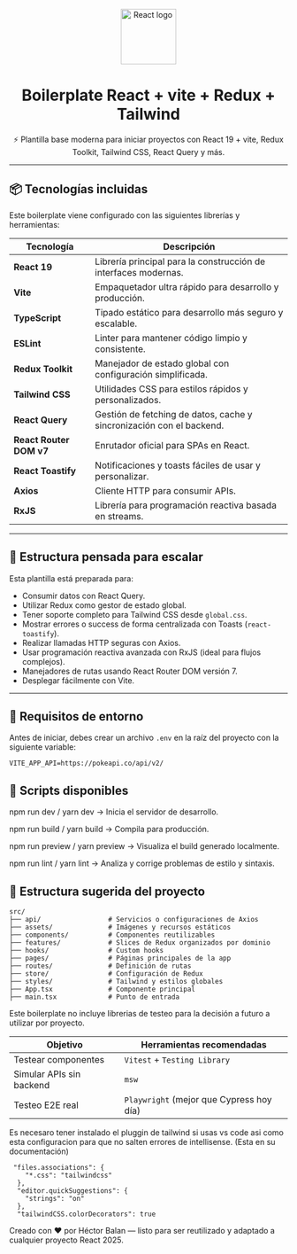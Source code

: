 <p align="center">
  <img src="https://upload.wikimedia.org/wikipedia/commons/a/a7/React-icon.svg" width="100" alt="React logo" />
</p>

<h1 align="center">Boilerplate React + vite + Redux + Tailwind</h1>

<p align="center">
  ⚡ Plantilla base moderna para iniciar proyectos con React 19 + vite, Redux Toolkit, Tailwind CSS, React Query y más.
</p>

---

## 📦 Tecnologías incluidas

Este boilerplate viene configurado con las siguientes librerías y herramientas:

| Tecnología              | Descripción                                                          |
| ----------------------- | -------------------------------------------------------------------- |
| **React 19**            | Librería principal para la construcción de interfaces modernas.      |
| **Vite**                | Empaquetador ultra rápido para desarrollo y producción.              |
| **TypeScript**          | Tipado estático para desarrollo más seguro y escalable.              |
| **ESLint**              | Linter para mantener código limpio y consistente.                    |
| **Redux Toolkit**       | Manejador de estado global con configuración simplificada.           |
| **Tailwind CSS**        | Utilidades CSS para estilos rápidos y personalizados.                |
| **React Query**         | Gestión de fetching de datos, cache y sincronización con el backend. |
| **React Router DOM v7** | Enrutador oficial para SPAs en React.                                |
| **React Toastify**      | Notificaciones y toasts fáciles de usar y personalizar.              |
| **Axios**               | Cliente HTTP para consumir APIs.                                     |
| **RxJS**                | Librería para programación reactiva basada en streams.               |

---

## 🚀 Estructura pensada para escalar

Esta plantilla está preparada para:

- Consumir datos con React Query.
- Utilizar Redux como gestor de estado global.
- Tener soporte completo para Tailwind CSS desde `global.css`.
- Mostrar errores o success de forma centralizada con Toasts (`react-toastify`).
- Realizar llamadas HTTP seguras con Axios.
- Usar programación reactiva avanzada con RxJS (ideal para flujos complejos).
- Manejadores de rutas usando React Router DOM versión 7.
- Desplegar fácilmente con Vite.

---

## 📁 Requisitos de entorno

Antes de iniciar, debes crear un archivo `.env` en la raíz del proyecto con la siguiente variable:

```env
VITE_APP_API=https://pokeapi.co/api/v2/
```

## 🧪 Scripts disponibles

npm run dev / yarn dev → Inicia el servidor de desarrollo.

npm run build / yarn build → Compila para producción.

npm run preview / yarn preview → Visualiza el build generado localmente.

npm run lint / yarn lint → Analiza y corrige problemas de estilo y sintaxis.

## 📂 Estructura sugerida del proyecto

```
src/
├── api/                 # Servicios o configuraciones de Axios
├── assets/              # Imágenes y recursos estáticos
├── components/          # Componentes reutilizables
├── features/            # Slices de Redux organizados por dominio
├── hooks/               # Custom hooks
├── pages/               # Páginas principales de la app
├── routes/              # Definición de rutas
├── store/               # Configuración de Redux
├── styles/              # Tailwind y estilos globales
├── App.tsx              # Componente principal
├── main.tsx             # Punto de entrada
```

Este boilerplate no incluye librerias de testeo para la decisión a futuro a utilizar por proyecto.

| Objetivo                 | Herramientas recomendadas                |
| ------------------------ | ---------------------------------------- |
| Testear componentes      | `Vitest` + `Testing Library`             |
| Simular APIs sin backend | `msw`                                    |
| Testeo E2E real          | `Playwright` (mejor que Cypress hoy día) |

Es necesaro tener instalado el pluggin de tailwind si usas vs code asi como esta configuracion para que no salten errores de intellisense.
(Esta en su documentación)

```
 "files.associations": {
    "*.css": "tailwindcss"
  },
  "editor.quickSuggestions": {
    "strings": "on"
  },
  "tailwindCSS.colorDecorators": true
```

Creado con ❤️ por Héctor Balan — listo para ser reutilizado y adaptado a cualquier proyecto React 2025.
